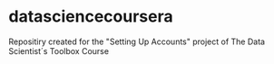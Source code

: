 # datasciencecoursera
Repositiry created for the "Setting Up Accounts" project of The Data Scientist´s Toolbox Course

